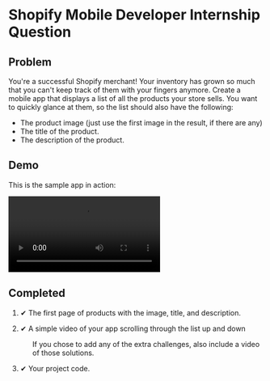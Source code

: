<H1>Shopify Mobile Developer Internship Question</H1>

<H2>Problem</H2>
You're a successful Shopify merchant! Your inventory has grown so much that you can't keep track of them with your fingers anymore. Create a mobile app that displays a list of all the products your store sells. You want to quickly glance at them, so the list should also have the following:

<ul>
  <li>The product image (just use the first image in the result, if there are any)</li>
  <li>The title of the product.</li>
  <li>The description of the product.</li>
</ul>

Demo
-------
This is the sample app in action:

![Demo](https://github.com/bhat0066/ProductList/blob/master/device-2018-01-02-175129.mp4)

<H2>Completed</H2>
<ol>
    <li><p>&#10004; The first page of products with the image, title, and description.</p></li>
    <li><p>&#10004; A simple video of your app scrolling through the list up and down</p></li>
    <ol><p>If you chose to add any of the extra challenges, also include a video of those solutions.</li></ol>
    <li><p>&#10004; Your project code.</p></li>
</ol>
